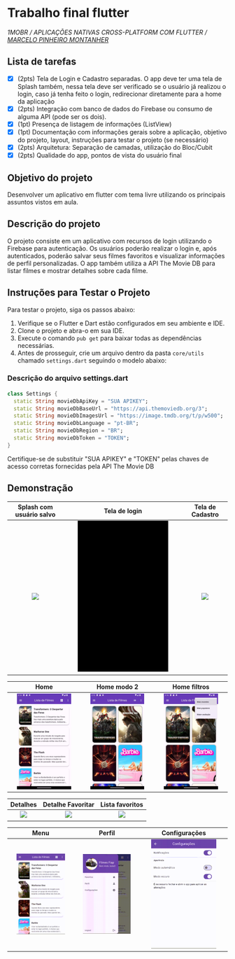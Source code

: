 # Trabalho final flutter

_1MOBR / APLICAÇÕES NATIVAS CROSS-PLATFORM COM FLUTTER / [MARCELO PINHEIRO MONTANHER](https://github.com/marcelopmont)_

## Lista de tarefas

- [x] (2pts) Tela de Login e Cadastro separadas. O app deve ter uma tela de Splash também, nessa
  tela deve ser verificado se o usuário já realizou o login, caso já tenha feito o login,
  redirecionar diretamente para a home da aplicação
- [x] (2pts) Integração com banco de dados do Firebase ou consumo de alguma API (pode ser os dois).
- [x] (1pt) Presença de listagem de informações (ListView)
- [x] (1pt) Documentação com informações gerais sobre a aplicação, objetivo do projeto, layout,
  instruções para testar o projeto (se necessário)
- [x] (2pts) Arquitetura: Separação de camadas, utilização do Bloc/Cubit
- [x] (2pts) Qualidade do app, pontos de vista do usuário final

## Objetivo do projeto

Desenvolver um aplicativo em flutter com tema livre utilizando os principais assuntos vistos em aula.

## Descrição do projeto

O projeto consiste em um aplicativo com recursos de login utilizando o Firebase para autenticação.
Os usuários poderão realizar o login e, após autenticados, poderão salvar seus filmes favoritos e
visualizar informações de perfil personalizadas. O app também utiliza a API The Movie DB para listar
filmes e mostrar detalhes sobre cada filme.

## Instruções para Testar o Projeto

Para testar o projeto, siga os passos abaixo:

1. Verifique se o Flutter e Dart estão configurados em seu ambiente e IDE.
2. Clone o projeto e abra-o em sua IDE.
3. Execute o comando `pub get` para baixar todas as dependências necessárias.
4. Antes de prosseguir, crie um arquivo dentro da pasta `core/utils` chamado `settings.dart`
   seguindo o modelo abaixo:

### Descrição do arquivo settings.dart

```dart
class Settings {
  static String movieDbApiKey = "SUA APIKEY";
  static String movieDbBaseUrl = "https://api.themoviedb.org/3";
  static String movieDbImagesUrl = "https://image.tmdb.org/t/p/w500";
  static String movieDbLanguage = "pt-BR";
  static String movieDbRegion = "BR";
  static String movieDbToken = "TOKEN";
}
```

Certifique-se de substituir "SUA APIKEY" e "TOKEN" pelas chaves de acesso corretas fornecidas pela
API The Movie DB

## Demonstração

|           Splash com usuário salvo           |               Tela de login               |               Tela de Cadastro               |
|:--------------------------------------------:|:-----------------------------------------:|:--------------------------------------------:|
|    <img src="docs/Splash.gif" width=80%>     | <img src="docs/tela-login.gif" width=80%> | <img src="docs/tela-cadastro.gif" width=80%> |

|                     Home                     |                  Home modo 2                  |                Home filtros                 |
|:--------------------------------------------:|:---------------------------------------------:|:-------------------------------------------:|
| <img src="docs/lista-filmes.webp" width=80%> | <img src="docs/lista-filmes2.webp" width=80%> | <img src="docs/home-filtro.webp" width=80%> |

|                   Detalhes                   |          Detalhe Favoritar          |                 Lista favoritos                 |
|:--------------------------------------------:|:-----------------------------------:|:-----------------------------------------------:|
|   <img src="docs/detalhes.gif" width=100%>   | <img src="docs/like.gif" width=50%> | <img src="docs/lista-favoritos.gif" width=100%> |

|                Menu                 |                   Perfil                   |               Configurações                |
|:-----------------------------------:|:------------------------------------------:|:------------------------------------------:|
| <img src="docs/menu.gif" width=80%> | <img src="docs/menu-perfil.gif" width=80%> | <img src="docs/menu-config.gif" width=80%> |